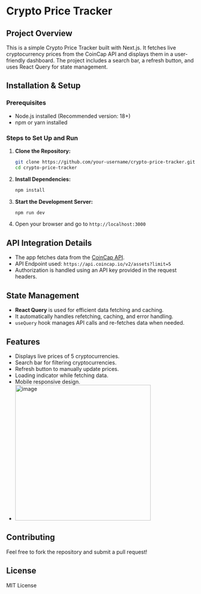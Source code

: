 # Crypto Price Tracker

## Project Overview

This is a simple Crypto Price Tracker built with Next.js. It fetches live cryptocurrency prices from the CoinCap API and displays them in a user-friendly dashboard. The project includes a search bar, a refresh button, and uses React Query for state management.

## Installation & Setup

### Prerequisites

- Node.js installed (Recommended version: 18+)
- npm or yarn installed

### Steps to Set Up and Run

1. **Clone the Repository:**
   ```sh
   git clone https://github.com/your-username/crypto-price-tracker.git
   cd crypto-price-tracker
   ```
2. **Install Dependencies:**
   ```sh
   npm install
   ```
3. **Start the Development Server:**
   ```sh
   npm run dev
   ```
4. Open your browser and go to `http://localhost:3000`

## API Integration Details

- The app fetches data from the [CoinCap API](https://docs.coincap.io/).
- API Endpoint used: `https://api.coincap.io/v2/assets?limit=5`
- Authorization is handled using an API key provided in the request headers.

## State Management

- **React Query** is used for efficient data fetching and caching.
- It automatically handles refetching, caching, and error handling.
- `useQuery` hook manages API calls and re-fetches data when needed.

## Features

- Displays live prices of 5 cryptocurrencies.
- Search bar for filtering cryptocurrencies.
- Refresh button to manually update prices.
- Loading indicator while fetching data.
- Mobile responsive design.
- <img width="361" alt="image" src="https://github.com/user-attachments/assets/b1d2c3fa-0b0b-4e03-bf4a-79173126c6e0" />
## Contributing

Feel free to fork the repository and submit a pull request!

## License

MIT License

